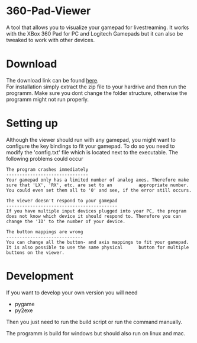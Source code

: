 360-Pad-Viewer
==============

A tool that allows you to visualize your gamepad for livestreaming.
It works with the XBox 360 Pad for PC and Logitech Gamepads but
it can also be tweaked to work with other devices.

Download
========

The download link can be found <a href="bin/xbox_viewer.zip">here</a>.<br>
For installation simply extract the zip file to your hardrive and then run the programm.
Make sure you dont change the folder structure, otherwise the programm might not run properly.

Setting up
==========
Although the viewer should run with any gamepad, you might want to configure the key bindings to
fit your gamepad. To do so you need to modify the 'config.txt' file which is located next to the executable.
The following problems could occur

    The program crashes immediately
    -------------------------------
    Your gamepad only has a limited number of analog axes. Therefore make sure that 'LX', 'RX', etc. are set to an          appropriate number. You could even set them all to '0' and see, if the error still occurs.

    The viewer doesn't respond to your gamepad
    ------------------------------------------
    If you have multiple input devices plugged into your PC, the program does not know which device it should respond to. Therefore you can change the 'ID' to the number of your device.

    The button mappings are wrong
    -----------------------------
    You can change all the button- and axis mappings to fit your gamepad. It is also possible to use the same physical      button for multiple buttons on the viewer.

Development
===========

If you want to develop your own version you will need
* pygame
* py2exe

Then you just need to run the build script or run the command manually.

The programm is build for windows but should also run on linux and mac.
